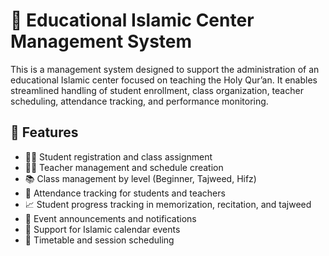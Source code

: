 # 📖 Educational Islamic Center Management System

This is a management system designed to support the administration of an educational Islamic center focused on teaching the Holy Qur’an. It enables streamlined handling of student enrollment, class organization, teacher scheduling, attendance tracking, and performance monitoring.

## 🌟 Features

- 🧑‍🎓 Student registration and class assignment  
- 🧑‍🏫 Teacher management and schedule creation  
- 📚 Class management by level (Beginner, Tajweed, Hifz)  
- 📅 Attendance tracking for students and teachers  
- 📈 Student progress tracking in memorization, recitation, and tajweed  
- 🔔 Event announcements and notifications  
- 🕋 Support for Islamic calendar events  
- 📆 Timetable and session scheduling  

